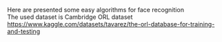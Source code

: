 Here are presented some easy algorithms for face recognition  
The used dataset is Cambridge ORL dataset https://www.kaggle.com/datasets/tavarez/the-orl-database-for-training-and-testing

